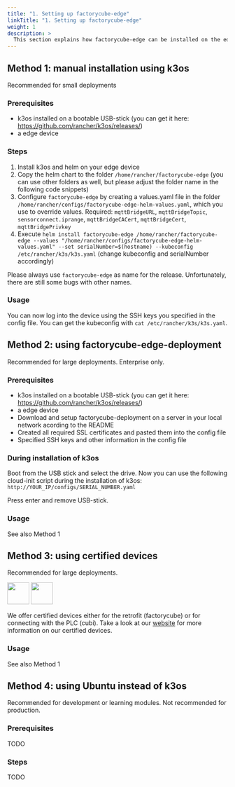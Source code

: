 ```yaml
---
title: "1. Setting up factorycube-edge"
linkTitle: "1. Setting up factorycube-edge"
weight: 1
description: >
  This section explains how factorycube-edge can be installed on the edge devices to extract and process data 
---
```


## Method 1: manual installation using k3os 
Recommended for small deployments 

### Prerequisites

- k3os installed on a bootable USB-stick (you can get it here: https://github.com/rancher/k3os/releases/)
- a edge device

### Steps

1. Install k3os and helm on your edge device
2. Copy the helm chart to the folder `/home/rancher/factorycube-edge` (you can use other folders as well, but please adjust the folder name in the following code snippets)
3. Configure `factorycube-edge` by creating a values.yaml file in the folder `/home/rancher/configs/factorycube-edge-helm-values.yaml`, which you use to override values. Required: `mqttBridgeURL`, `mqttBridgeTopic`, `sensorconnect.iprange`, `mqttBridgeCACert`, `mqttBridgeCert`, `mqttBridgePrivkey`
4. Execute `helm install factorycube-edge /home/rancher/factorycube-edge --values "/home/rancher/configs/factorycube-edge-helm-values.yaml" --set serialNumber=$(hostname) --kubeconfig /etc/rancher/k3s/k3s.yaml` (change kubeconfig and serialNumber accordingly)

Please always use `factorycube-edge` as name for the release. Unfortunately, there are still some bugs with other names.

### Usage

You can now log into the device using the SSH keys you specified in the config file. You can get the kubeconfig with `cat /etc/rancher/k3s/k3s.yaml`.

## Method 2: using factorycube-edge-deployment
Recommended for large deployments. Enterprise only.

### Prerequisites

- k3os installed on a bootable USB-stick (you can get it here: https://github.com/rancher/k3os/releases/)
- a edge device
- Download and setup factorycube-deployment on a server in your local network acording to the README
- Created all required SSL certificates and pasted them into the config file
- Specified SSH keys and other information in the config file

### During installation of k3os

Boot from the USB stick and select the drive. Now you can use the following cloud-init script during the installation of k3os: `http://YOUR_IP/configs/SERIAL_NUMBER.yaml`

Press enter and remove USB-stick.

### Usage

See also Method 1

## Method 3: using certified devices
Recommended for large deployments. 

<img src="/images/products/factorycube.png" style="height: 50px !important"> <img src="/images/products/cubi.png" style="height: 50px !important">

We offer certified devices either for the retrofit (factorycube) or for connecting with the PLC (cubi). Take a look at our [website](https://united-manufacturing-hub.com) for more information on our certified devices.

### Usage

See also Method 1

## Method 4: using Ubuntu instead of k3os
Recommended for development or learning modules. Not recommended for production.

### Prerequisites

TODO

### Steps

TODO
